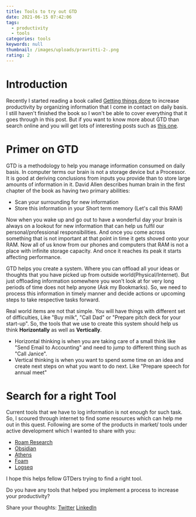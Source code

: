 ```yaml
---
title: Tools to try out GTD
date: 2021-06-15 07:42:06
tags:
  - productivity
  - tools
categories: tools
keywords: null
thumbnail: /images/uploads/pravritti-2-.png
rating: 2
---
```


# Introduction

Recently I started reading a book called [Getting things done](https://amzn.to/3gjJTf0) to increase productivity by organizing information that I come in contact on daily basis. I still haven't finished the book so I won't be able to cover everything that it goes through in this post. But if you want to know more about GTD than search online and you will get lots of interesting posts such as [this one](https://hamberg.no/gtd).


# Primer on GTD

GTD is a methodology to help you manage information consumed on daily basis. In computer terms our brain is not a storage device but a Processor. It is good at deriving conclusions from inputs you provide than to store large amounts of information in it. David Allen describes human brain in the first chapter of the book as having two primary abilities:
- Scan your surrounding for new information
- Store this information in your Short term memory (Let's call this RAM)

Now when you wake up and go out to have a wonderful day your brain is always on a lookout for new information that can help us fulfil our personal/professional responsibilities. And once you come across something that is not important at that point in time it gets shoved onto your RAM. Now all of us know from our phones and computers that RAM is not a place with infinite storage capacity. And once it reaches its peak it starts affecting performance.

GTD helps you create a system. Where you can offload all your ideas or thoughts that you have picked up from outside world(Physical/Internet). But just offloading information somewhere you won't look at for very long periods of time does not help anyone (Ask my Bookmarks). So, we need to process this information in timely manner and decide actions or upcoming steps to take respective tasks forward.

Real world items are not that simple. You will have things with different set of difficulties, Like "Buy milk", "Call Dad" or "Prepare pitch deck for your start-up". So, the tools that we use to create this system should help us think **Horizontally** as well as **Vertically**.

- Horizontal thinking is when you are taking care of a small think like "Send Email to Accounting" and need to jump to different thing such as "Call Janice".
- Vertical thinking is when you want to spend some time on an idea and create next steps on what you want to do next. Like "Prepare speech for annual meet"


# Search for a right Tool

Current tools that we have to log information is not enough for such task. So, I scoured through internet to find some resources which can help me out in this quest.
Following are some of the products in market/ tools under active development which I wanted to share with you:

- [Roam Research](https://roamresearch.com/)
- [Obsidian](https://obsidian.md/)
- [Athens](https://github.com/athensresearch/athens)
- [Foam](https://github.com/foambubble/foam)
- [Logseq](https://github.com/logseq/logseq)

I hope this helps fellow GTDers trying to find a right tool.

Do you have any tools that helped you implement a process to increase your productivity?

Share your thoughts:
[Twitter](https://twitter.com/baradhiren007)
[LinkedIn](https://linkedin.com/in/baradhiren)
